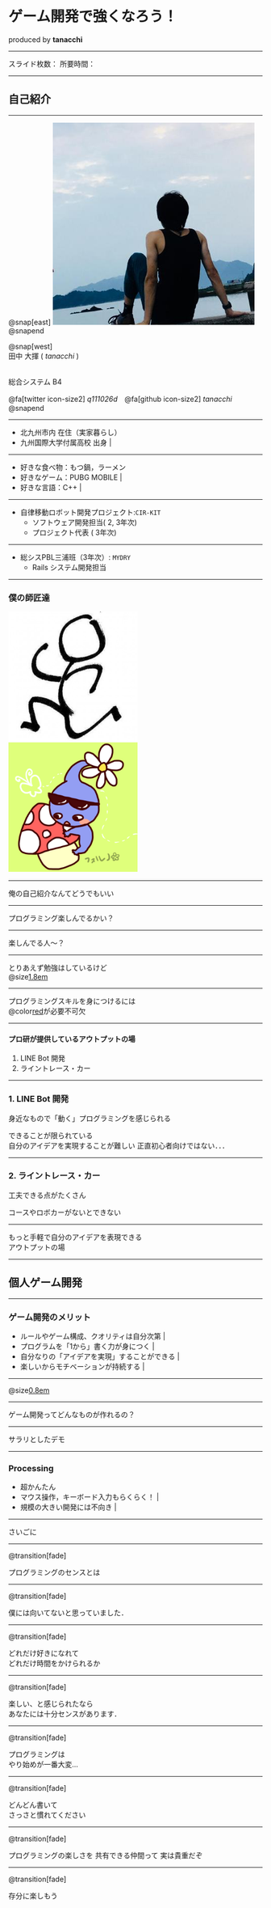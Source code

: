 # ゲーム開発で強くなろう！
  produced by **tanacchi**

---

スライド枚数：
所要時間：

---

## 自己紹介

---

@snap[east]
<img src="rogue_game/assets/tanacchi.jpeg" />
@snapend

@snap[west]
<br>
田中 大揮 ( *tanacchi* )<br><br>

総合システム B4  

@fa[twitter icon-size2] *q111026d*　@fa[github  icon-size2] *tanacchi*  
@snapend

---

* 北九州市内 在住（実家暮らし）
* 九州国際大学付属高校 出身  |

---

* 好きな食べ物：もつ鍋，ラーメン 
* 好きなゲーム：PUBG MOBILE |
* 好きな言語：C++ |

---

* 自律移動ロボット開発プロジェクト:`CIR-KIT`   
  - ソフトウェア開発担当( 2, 3年次)  
  - プロジェクト代表    (    3年次)  

---

* 総シスPBL三浦班（3年次）: `MYDRY`  
  - Rails システム開発担当  

---

### 僕の師匠達
<img src="ltx-1/assets/yamacir-kit.jpeg" width="256" height="256" />
<img src="ltx-1/assets/forno.png"        width="256" height="256" />

---

俺の自己紹介なんてどうでもいい

---

プログラミング楽しんでるかい？

---

楽しんでる人〜？

---

とりあえず勉強はしているけど  
@size[1.8em](身についているか自身がない)

---

プログラミングスキルを身につけるには  
@color[red](アウトプット)が必要不可欠

---
#### プロ研が提供しているアウトプットの場

1. LINE Bot 開発
2. ライントレース・カー

---
### 1. LINE Bot 開発

身近なもので「動く」プログラミングを感じられる

できることが限られている  
自分のアイデアを実現することが難しい
正直初心者向けではない．．．

---
### 2. ライントレース・カー

工夫できる点がたくさん

コースやロボカーがないとできない

---

もっと手軽で自分のアイデアを表現できる  
アウトプットの場

---

## 個人ゲーム開発

---

### ゲーム開発のメリット

* ルールやゲーム構成、クオリティは自分次第 | 
* プログラムを「1から」書く力が身につく  |
* 自分なりの「アイデアを実現」することができる  |
* 楽しいからモチベーションが持続する  |

---

@size[0.8em](（自分のスキルの8割はゲーム開発で培ったものです）)

---

ゲーム開発ってどんなものが作れるの？

---

サラリとしたデモ

---
### Processing

* 超かんたん 
* マウス操作，キーボード入力もらくらく！ |
* 規模の大きい開発には不向き |

---

さいごに

---
@transition[fade]

プログラミングのセンスとは

---
@transition[fade]

僕には向いてないと思っていました．

---
@transition[fade]

どれだけ好きになれて  
どれだけ時間をかけられるか

---
@transition[fade]

楽しい、と感じられたなら  
あなたには十分センスがあります．

---
@transition[fade]

プログラミングは  
やり始めが一番大変...

---
@transition[fade]

どんどん書いて  
さっさと慣れてください

---
@transition[fade]

プログラミングの楽しさを
共有できる仲間って
実は貴重だぞ

---
@transition[fade]

存分に楽しもう
